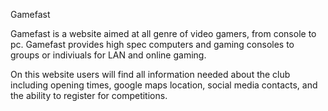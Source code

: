 Gamefast

Gamefast is a website aimed at all genre of video gamers, from console to pc. Gamefast provides high spec computers and gaming consoles to groups or indiviuals for LAN and online gaming.

On this website users will find all information needed about the club including opening times, google maps location, social media contacts, and the ability to register for competitions.